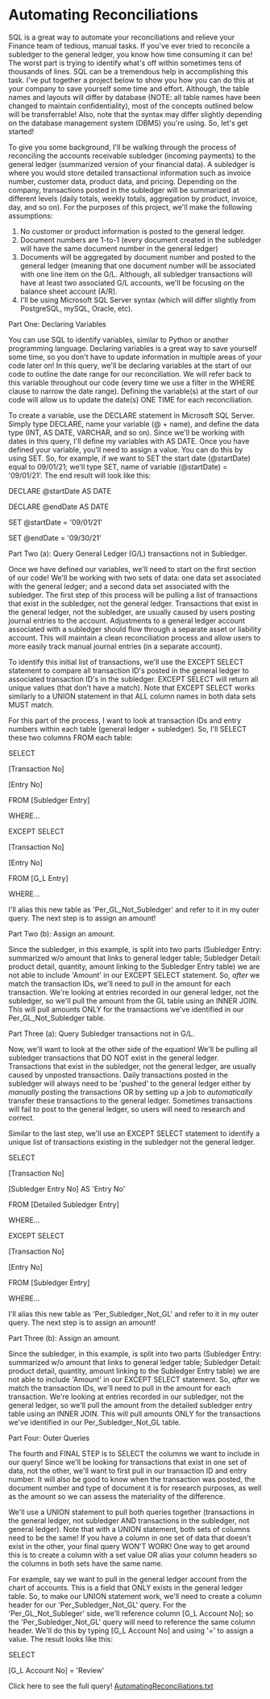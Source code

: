 # Automating Reconciliations
SQL is a great way to automate your reconciliations and relieve your Finance team of tedious, manual tasks. If you've ever tried to reconcile a subledger to the general ledger,
you know how time consuming it can be! The worst part is trying to identify what's off within sometimes tens of thousands of lines.  SQL can be a tremendous help in accomplishing this task.  I've put together a project below to show you how you can do this at your company to save yourself some time and effort.  Although, the table names and layouts will differ by database (NOTE: all table names have been changed to maintain confidentiality), most of the concepts outlined below will be transferrable!  Also, note that the syntax may differ slightly depending on the database management system (DBMS) you're using.  So, let's get started!

To give you some background, I'll be walking through the process of reconciling the accounts receivable subledger (incoming payments) to the general ledger (summarized version of your financial data).  A subledger is where you would store detailed transactional information such as invoice number, customer data, product data, and pricing.  Depending on the company, transactions posted in the subledger will be summarized at different levels (daily totals, weekly totals, aggregation by product, invoice, day, and so on).  For the purposes of this project, we'll make the following assumptions:

1) No customer or product information is posted to the general ledger.
2) Document numbers are 1-to-1 (every document created in the subledger will have the same document number in the general ledger)
3) Documents will be aggregated by document number and posted to the general ledger (meaning that one document number will be associated with one line item on the G/L.  Although, all subledger transactions will have at least two associated G/L accounts, we'll be focusing on the balance sheet account (A/R).
4) I'll be using Microsoft SQL Server syntax (which will differ slightly from PostgreSQL, mySQL, Oracle, etc).

Part One: Declaring Variables

You can use SQL to identify variables, similar to Python or another programming language. Declaring variables is a great way to save yourself some time, so you don't have to update information in multiple areas of your code later on!  In this query, we'll be declaring variables at the start of our code to outline the date range for our reconciliation.  We will refer back to this variable throughout our code (every time we use a filter in the WHERE clause to narrow the date range).  Defining the variable(s) at the start of our code will allow us to update the date(s) ONE TIME for each reconciliation.

To create a variable, use the DECLARE statement in Microsoft SQL Server.  Simply type DECLARE, name your variable (@ + name), and define the data type (INT, AS DATE, VARCHAR, and so on).  Since we'll be working with dates in this query, I'll define my variables with AS DATE.  Once you have defined your variable, you'll need to assign a value.  You can do this by using SET.  So, for example, if we want to SET the start date (@startDate) equal to 09/01/21; we'll type SET, name of variable (@startDate) = '09/01/21'.  The end result will look like this:

DECLARE @startDate AS DATE

DECLARE @endDate AS DATE

SET @startDate = '09/01/21'

SET @endDate = '09/30/21'

Part Two (a): Query General Ledger (G/L) transactions not in Subledger.

Once we have defined our variables, we'll need to start on the first section of our code!  We'll be working with two sets of data: one data set associated with the general ledger; and a second data set associated with the subledger. The first step of this process will be pulling a list of transactions that exist in the subledger, not the general ledger.  Transactions that exist in the general ledger, not the subledger, are usually caused by users posting journal entries to the account.  Adjustments to a general ledger account associated with a subledger should flow through a separate asset or liability account.  This will maintain a clean reconciliation process and allow users to more easily track manual journal entries (in a separate account).

To identify this initial list of transactions, we'll use the EXCEPT SELECT statement to compare all transaction ID's posted in the general ledger to associated transaction ID's in the subledger.  EXCEPT SELECT will return all unique values (that don't have a match). Note that EXCEPT SELECT works similarly to a UNION statement in that ALL column names in both data sets MUST match.

For this part of the process, I want to look at transaction IDs and entry numbers within each table (general ledger + subledger).  So, I'll SELECT these two columns FROM each table:

SELECT

[Transaction No]

[Entry No]

FROM [Subledger Entry]

WHERE...

EXCEPT SELECT

[Transaction No]

[Entry No]

FROM [G_L Entry]

WHERE...

I'll alias this new table as 'Per_GL_Not_Subledger' and refer to it in my outer query. The next step is to assign an amount! 

Part Two (b): Assign an amount.

Since the subledger, in this example, is split into two parts (Subledger Entry: summarized w/o amount that links to general ledger table; Subledger Detail: product detail, quantity, amount linking to the Subledger Entry table) we are not able to include 'Amount' in our EXCEPT SELECT statement.  So, _after_ we match the transaction IDs, we'll need to pull in the amount for each transaction.  We're looking at entries recorded in our general ledger, not the subledger, so we'll pull the amount from the GL table using an INNER JOIN.  This will pull amounts ONLY for the transactions we've identified in our Per_GL_Not_Subledger table.

Part Three (a): Query Subledger transactions not in G/L.

Now, we'll want to look at the other side of the equation!  We'll be pulling all subledger transactions that DO NOT exist in the general ledger.  Transactions that exist in the subledger, not the general ledger, are usually caused by unposted transactions.  Daily transactions posted in the subledger will always need to be 'pushed' to the general ledger either by _manually_ posting the transactions OR by setting up a job to _automatically_ transfer these transactions to the general ledger.  Sometimes transactions will fail to post to the general ledger, so users will need to research and correct.

Similar to the last step, we'll use an EXCEPT SELECT statement to identify a unique list of transactions existing in the subledger not the general ledger.

SELECT

[Transaction No]

[Subledger Entry No] AS 'Entry No'

FROM [Detailed Subledger Entry]

WHERE...

EXCEPT SELECT

[Transaction No]

[Entry No]

FROM [Subledger Entry]

WHERE...

I'll alias this new table as 'Per_Subledger_Not_GL' and refer to it in my outer query. The next step is to assign an amount!  

Part Three (b): Assign an amount.

Since the subledger, in this example, is split into two parts (Subledger Entry: summarized w/o amount that links to general ledger table; Subledger Detail: product detail, quantity, amount linking to the Subledger Entry table) we are not able to include 'Amount' in our EXCEPT SELECT statement.  So, _after_ we match the transaction IDs, we'll need to pull in the amount for each transaction.  We're looking at entries recorded in our subledger, not the general ledger, so we'll pull the amount from the detailed subledger entry table using an INNER JOIN.  This will pull amounts ONLY for the transactions we've identified in our Per_Subledger_Not_GL table.

Part Four: Outer Queries

The fourth and FINAL STEP is to SELECT the columns we want to include in our query!  Since we'll be looking for transactions that exist in one set of data, not the other, we'll want to first pull in our transaction ID and entry number.  It will also be good to know when the transaction was posted, the document number and type of document it is for research purposes, as well as the amount so we can assess the materiality of the difference.  

We'll use a UNION statement to pull both queries together (transactions in the general ledger, not subledger AND transactions in the subledger, not general ledger).  Note that with a UNION statement, both sets of columns need to be the same!  If you have a column in one set of data that doesn't exist in the other, your final query WON'T WORK!  One way to get around this is to create a column with a set value OR alias your column headers so the columns in both sets have the same name.

For example, say we want to pull in the general ledger account from the chart of accounts.  This is a field that ONLY exists in the general ledger table.  So, to make our UNION statement work, we'll need to create a column header for our 'Per_Subledger_Not_GL' query.  For the 'Per_GL_Not_Subleger' side, we'll reference column [G_L Account No]; so the 'Per_Subledger_Not_GL' query will need to reference the same column header.  We'll do this by typing [G_L Account No] and using '=' to assign a value. The result looks like this:

SELECT

[G_L Account No] = 'Review'

Click here to see the full query! [AutomatingReconciliations.txt](https://github.com/crystal2108/SQLAccountingProjects/files/7406206/AutomatingReconciliations.txt)


